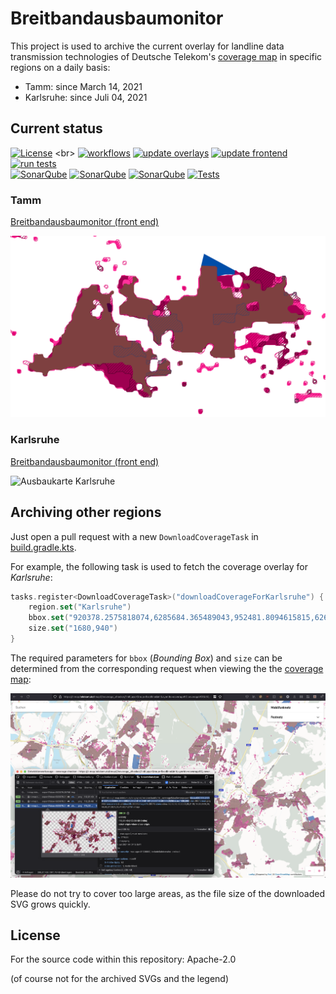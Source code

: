 # Breitbandausbaumonitor

This project is used to archive the current overlay for landline data transmission technologies of Deutsche Telekom's [coverage map] in specific regions on a daily basis:

- Tamm: since March 14, 2021
- Karlsruhe: since Juli 04, 2021

## Current status
[![License](https://img.shields.io/github/license/chkpnt/Breitbandausbaumonitor?label=License)](https://tldrlegal.com/license/apache-license-2.0-(apache-2.0)) <br>
[![workflows](https://img.shields.io/badge/Workflows-%40GitHub-inactive)](https://github.com/chkpnt/Breitbandausbaumonitor/actions)
[![update overlays](https://github.com/chkpnt/Breitbandausbaumonitor/actions/workflows/update-overlays.yml/badge.svg)](https://github.com/chkpnt/Breitbandausbaumonitor/actions/workflows/update-overlays.yml)
[![update frontend](https://github.com/chkpnt/Breitbandausbaumonitor/actions/workflows/update-frontend.yml/badge.svg)](https://github.com/chkpnt/Breitbandausbaumonitor/actions/workflows/update-frontend.yml)
[![run tests](https://github.com/chkpnt/Breitbandausbaumonitor/actions/workflows/run-tests.yml/badge.svg)](https://github.com/chkpnt/Breitbandausbaumonitor/actions/workflows/run-tests.yml) <br>
[![SonarQube](https://img.shields.io/badge/SonarQube-%40sonar.chkpnt.de-inactive)](https://github.com/chkpnt/Breitbandausbaumonitor/actions)
[![SonarQube](https://img.shields.io/badge/archiver-analysis-blue.svg)](https://sonar.chkpnt.de/dashboard?id=breitbandausbaumonitor-archiver)
[![SonarQube](https://img.shields.io/badge/front%20end-analysis-blue.svg)](https://sonar.chkpnt.de/dashboard?id=breitbandausbaumonitor-frontend)
[![Tests](https://img.shields.io/sonar/tests/breitbandausbaumonitor-archiver?label=Tests&server=https%3A%2F%2Fsonar.chkpnt.de&sonarVersion=8.9)](https://sonar.chkpnt.de/component_measures?id=breitbandausbaumonitor-archiver&metric=tests&view=list)

### Tamm
[Breitbandausbaumonitor (front end)](https://chkpnt.github.io/Breitbandausbaumonitor/index.html)

![Ausbaukarte Tamm](overlays/Tamm/latest.svg)

### Karlsruhe
[Breitbandausbaumonitor (front end)](https://chkpnt.github.io/Breitbandausbaumonitor/index.html?region=Karlsruhe)

![Ausbaukarte Karlsruhe](overlays/Karlsruhe/latest.svg)

## Archiving other regions
Just open a pull request with a new `DownloadCoverageTask` in [build.gradle.kts](build.gradle.kts).

For example, the following task is used to fetch the coverage overlay for _Karlsruhe_:
```kotlin
tasks.register<DownloadCoverageTask>("downloadCoverageForKarlsruhe") {
    region.set("Karlsruhe")
    bbox.set("920378.2575818074,6285684.365489043,952481.8094615815,6267721.663842026")
    size.set("1680,940")
}
```

The required parameters for `bbox` (_Bounding Box_) and `size` can be determined from the corresponding request when viewing the 
the [coverage map]:

![Howto](.github/images/howto.png)

Please do not try to cover too large areas, as the file size of the downloaded SVG grows quickly.

## License

For the source code within this repository: Apache-2.0

(of course not for the archived SVGs and the legend)

[coverage map]: https://t-map.telekom.de/tmap2/coverage_checker/?initLayerGroup=fixedline&initLayerIds=coverage5G,coverageVDSL50,coverageVDSL100,coverageVDSL250,coverageGlasfaser1000,coveragePlanned
